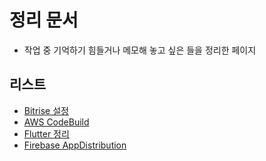 # 정리 문서
 - 작업 중 기억하기 힘들거나 메모해 놓고 싶은 들을 정리한 페이지
 
 ## 리스트
  * [Bitrise 설정](bitrise_guide.md)
  * [AWS CodeBuild](aws_codebuild.md)
  * [Flutter 정리](flutter.md)
  * [Firebase AppDistribution](fb_appdistribution.md)
